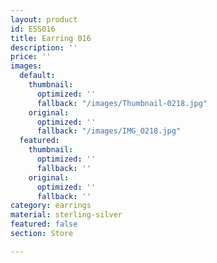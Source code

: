 ```yaml
---
layout: product
id: ESS016
title: Earring 016
description: ''
price: ''
images:
  default:
    thumbnail:
      optimized: ''
      fallback: "/images/Thumbnail-0218.jpg"
    original:
      optimized: ''
      fallback: "/images/IMG_0218.jpg"
  featured:
    thumbnail:
      optimized: ''
      fallback: ''
    original:
      optimized: ''
      fallback: ''
category: earrings
material: sterling-silver
featured: false
section: Store

---
```

